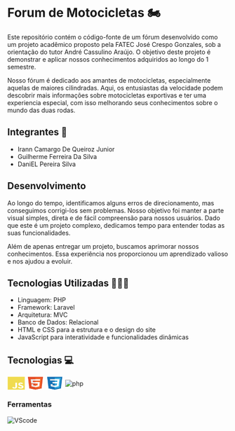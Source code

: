 # Forum de Motocicletas 🏍️


Este repositório contém o código-fonte de um fórum desenvolvido como um projeto acadêmico proposto pela FATEC José Crespo Gonzales, sob a orientação do tutor André Cassulino Araújo. O objetivo deste projeto é demonstrar e aplicar nossos conhecimentos adquiridos ao longo do 1 semestre.

Nosso fórum é dedicado aos amantes de motocicletas, especialmente aquelas de maiores cilindradas. Aqui, os entusiastas da velocidade podem descobrir mais informações sobre motocicletas exportivas e ter uma experiencia especial, com isso melhorando seus conhecimentos sobre o mundo das duas rodas.


## Integrantes  👥 
- Irann Camargo De Queiroz Junior
- Guilherme Ferreira Da Silva
- DaniEL Pereira Silva

## Desenvolvimento

Ao longo do tempo, identificamos alguns erros de direcionamento, mas conseguimos corrigi-los sem problemas. Nosso objetivo foi manter a parte visual simples, direta e de fácil compreensão para nossos usuários. Dado que este é um projeto complexo, dedicamos tempo para entender todas as suas funcionalidades.

Além de apenas entregar um projeto, buscamos aprimorar nossos conhecimentos. Essa experiência nos proporcionou um aprendizado valioso e nos ajudou a evoluir.

## Tecnologias Utilizadas 👨🏼‍💻
- Linguagem: PHP
- Framework: Laravel
- Arquitetura: MVC
- Banco de Dados: Relacional
- HTML e CSS para a estrutura e o design do site
- JavaScript para interatividade e funcionalidades dinâmicas


## Tecnologias 💻 
<p align="left">
 <div style="flex-basis: 48%;">
    <img align="center" alt="Js" height="30" width="40" src="https://raw.githubusercontent.com/devicons/devicon/master/icons/javascript/javascript-plain.svg">
    <img align="center" alt="HTML" height="30" width="40" src="https://raw.githubusercontent.com/devicons/devicon/master/icons/html5/html5-original.svg">
    <img align="center" alt="CSS" height="30" width="40" src="https://raw.githubusercontent.com/devicons/devicon/master/icons/css3/css3-original.svg">
    <img align="center" alt="php" height="30" width="40" src="https://cdn.jsdelivr.net/gh/devicons/devicon/icons/php/php-original.svg">
  </div>

  <h3>Ferramentas</h3>
   <img align="center" alt="VScode" height="30" width="40" src="https://cdn.jsdelivr.net/gh/devicons/devicon/icons/vscode/vscode-original.svg">
